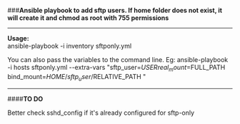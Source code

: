 ###<strong>Ansible playbook to add sftp users. If home folder does not exist, it will create it and chmod as root with 755 permissions</strong> 

***
<strong>Usage:</strong> <br />
ansible-playbook -i inventory sftponly.yml

You can also pass the variables to the command line. Eg: ansible-playbook -i hosts sftponly.yml --extra-vars "sftp_user=$USER real_mount=$FULL_PATH bind_mount=$HOME/sftp_user/$RELATIVE_PATH "

***




####<strong>TO DO</strong> <br />

Better check sshd_config if it's already configured for sftp-only
